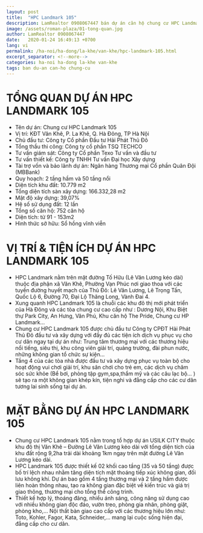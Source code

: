 ```yaml
---
layout: post
title:  "HPC Landmark 105"
description: LamRealtor 0908067447 bán dự án căn hộ chung cư HPC Landmark 105 ở Hà Nội Hà Đông La Khê Văn Khê
image: /assets/roman-plaza/01-tong-quan.jpg
author: LamRealtor 0908067447
date:   2020-01-24 16:49:13 +0700
lang: vi
permalink: /ha-noi/ha-dong/la-khe/van-khe/hpc-landmark-105.html
excerpt_separator: <!--more-->
categories: ha-noi ha-dong la-khe van-khe
tags: ban du-an can-ho chung-cu
---
```


# TỔNG QUAN DỰ ÁN HPC LANDMARK 105

- Tên dự án: Chung cư HPC Landmark 105
- Vị trí: KĐT Văn Khê, P. La Khê, Q. Hà Đông, TP Hà Nội
- Chủ đầu tư: Công ty Cổ phần Đầu tư Hải Phát Thủ Đô
- Tổng thầu thi công: Công ty cổ phần TSQ TECHCO
- Tư vấn giám sát: Công ty Cổ phần Texo Tư vấn và đầu tư 
- Tư vấn thiết kế: Công ty TNHH Tư vấn Đại học Xây dựng 
- Tài trợ vốn và bảo lãnh dự án: Ngân hàng Thương mại Cổ phần Quân Đội (MBBank) 
- Quy hoạch: 2 tầng hầm và 50 tầng nổi 
- Diện tích khu đất: 10.779 m2 
- Tổng diện tích sàn xây dựng: 166.332,28 m2 
- Mật độ xây dựng: 39,07% 
- Hệ số sử dụng đất: 12 lần 
- Tổng số căn hộ: 752 căn hộ 
- Diện tích: từ 91 - 153m2 
- Hình thức sở hữu: Sổ hồng vĩnh viễn 

# VỊ TRÍ & TIỆN ÍCH DỰ ÁN HPC LANDMARK 105
 
- HPC Landmark nằm trên mặt đường Tố Hữu (Lê Văn Lương kéo dài) thuộc địa phận xã Văn Khê, Phường Vạn Phúc nơi giao thoa với các tuyến đường huyết mạch của Thủ Đô: Lê Văn Lương, Lê Trọng Tấn, Quốc Lộ 6, Đường 70, Đại Lộ Thăng Long, Vành Đai 4. 
- Xung quanh HPC Landmark 105 là chuỗi các khu đô thị mới phát triển của Hà Đông và các tòa chung cư cao cấp như : Dương Nội, Khu Biệt thự Park City, An Hưng, Văn Phú, Khu căn hộ The Pride, Chung cư HP Landmark… 
- Chung cư HPC Landmark 105 được chủ đầu tư Công ty CPĐT Hải Phát Thủ Đô đầu tư và xây dựng với đầy đủ các tiện ích dịch vụ phục vụ cho cư dân ngay tại dự án như: Trung tâm thương mại với các thương hiệu nổi tiếng, siêu thị, khu công viên giải trí, quảng trường, đài phun nước, những không gian tổ chức sự kiện... 
- Tầng 4 của các tòa nhà được đầu tư và xây dựng phục vụ toàn bộ cho hoạt động vui chơi giải trí, khu sân chơi cho trẻ em, các dịch vụ chăm sóc sức khỏe (Bể bơi, phòng tập gym,spa,thẩm mỹ và các câu lạc bộ… ) sẽ tạo ra một không gian khép kín, tiện nghi và đẳng cấp cho các cư dân tương lai sinh sống tại dự án.
 
# MẶT BẰNG DỰ ÁN HPC LANDMARK 105
 
- Chung cư HPC Landmark 105 nằm trong tổ hợp dự án USILK CITY thuộc khu đô thị Văn Khê – Đường Lê Văn Lương kéo dài với tổng diện tích của khu đất rộng 9,2ha trải dài khoảng 1km ngay trên mặt đường Lê Văn Lương kéo dài. 
- HPC Landmark 105 được thiết kế 02 khối cao tầng (35 và 50 tầng) được bố trí lệch nhau nhằm tăng diện tích mặt thoáng tiếp xúc không gian, đối lưu không khí. Dự án bao gồm 4 tầng thương mại và 2 tầng hầm được liên hoàn thông nhau, tạo ra không gian đặc biệt về kiến trúc và giá trị giao thông, thương mại cho tổng thể công trình.
- Thiết kế hợp lý, thoáng đãng, nhiều ánh sáng, công năng sử dụng cao với nhiều không gian độc đáo, vườn treo, phòng gia nhân, phòng giặt, phòng kho,… Nội thất bàn giao cao cấp với các thương hiệu lớn như: Toto, Kohler, Fagor, Kata, Schneider,… mang lại cuộc sống hiện đại, đẳng cấp cho cư dân.